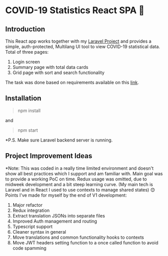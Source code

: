 # COVID-19 Statistics React SPA 🚀
## Introduction
This React app works together with my [Laravel Project](https://github.com/Heckslay/covid-statistics-laravel)
and provides a simple, auth-protected, Multilang UI tool to view COVID-19 statistical data. 
Total of three pages:
1. Login screen
2. Summary page with total data cards
3. Grid page with sort and search functionality

The task was done based on requirements available on this
[link](https://gist.github.com/giunashvili/279f4ae108501b30caae4c7486c8ba64).

## Installation

> npm install

and

> npm start

*P.S. Make sure Laravel backend server is running.

## Project Improvement Ideas
*Note: This was coded in a really time limited environment and doesn't show all best practices which I
support and am familiar with. Main goal was to provide a working PoC on time. Redux usage was omitted,
due to midweek development and a bit steep learning curve. 
(My main tech is Laravel and in React I used to use contexts to manage shared states) 😊 
Points I've made for myself by the end of V1 development:

1. Major refactor
2. Redux integration
3. Extract translation JSONs into separate files
4. Improved Auth management and routing
5. Typescript support
6. Cleaner syntax in general
7. Move translations and common functionality hooks to contexts
8. Move JWT headers setting function to a once called function to avoid code spamming



